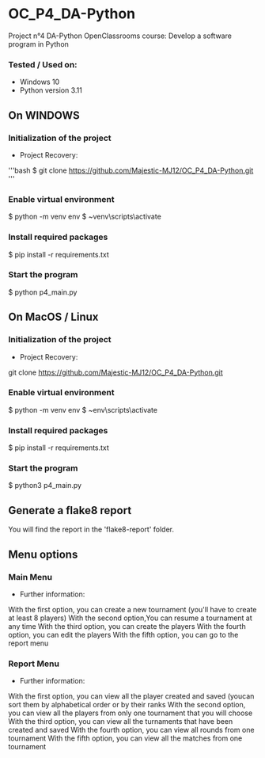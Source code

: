# OC_P4_DA-Python

Project n°4 DA-Python OpenClassrooms course:
Develop a software program in Python

### Tested / Used on:
- Windows 10 
- Python version 3.11


## On WINDOWS

### Initialization of the project

- Project Recovery: 

'''bash
$ git clone https://github.com/Majestic-MJ12/OC_P4_DA-Python.git
'''

### Enable virtual environment

$ python -m venv env 
$ ~venv\scripts\activate

### Install required packages

$ pip install -r requirements.txt

### Start the program

$ python p4_main.py


## On MacOS / Linux

### Initialization of the project

- Project Recovery: 

git clone https://github.com/Majestic-MJ12/OC_P4_DA-Python.git

### Enable virtual environment

$ python -m venv env 
$ ~env\scripts\activate

### Install required packages

$ pip install -r requirements.txt

### Start the program

$ python3 p4_main.py


## Generate a flake8 report

You will find the report in the 'flake8-report' folder.


## Menu options

### Main Menu

- Further information:

With the first option, you can create a new tournament (you'll have to create at least 8 players)
With the second option,You can resume a tournament at any time
With the third option, you can create the players
With the fourth option, you can edit the players
With the fifth option, you can go to the report menu

### Report Menu

- Further information:

With the first option, you can view all the player created and saved (youcan sort them by alphabetical order or by their ranks
With the second option, you can view all the players from only one tournament that you will choose
With the third option, you can view all the turnaments that have been created and saved
With the fourth option, you can view all rounds from one tournament
With the fifth option, you can view all the matches from one tournament
